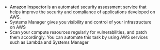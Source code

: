 - Amazon Inspector is an automated security assessment service that helps improve the security and compliance of applications developed on AWS.
- Systems Manager gives you visibility and control of your infrastructure on AWS
- Scan your compute resources regularly for vulnerabilities, and patch them accordingly. You can automate this task by using AWS services such as Lambda and Systems Manager